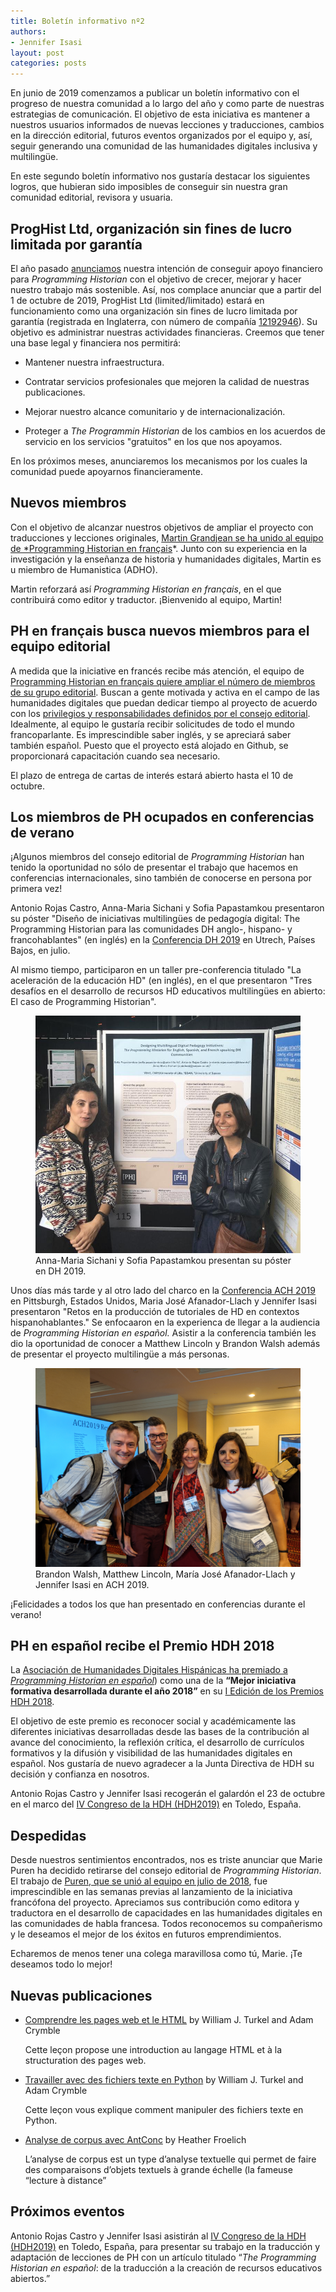 ```yaml
---
title: Boletín informativo nº2 
authors:
- Jennifer Isasi
layout: post
categories: posts
---
```


En junio de 2019 comenzamos a publicar un boletín informativo con el progreso de nuestra comunidad a lo largo del año y como parte de nuestras estrategias de comunicación. El objetivo de esta iniciativa es mantener a nuestros usuarios informados de nuevas lecciones y traducciones, cambios en la dirección editorial, futuros eventos organizados por el equipo y, así, seguir generando una comunidad de las humanidades digitales inclusiva y multilingüe.  

En este segundo boletín informativo nos gustaría destacar los siguientes logros, que hubieran sido imposibles de conseguir sin nuestra gran comunidad editorial, revisora y usuaria.



## ProgHist Ltd, organización sin fines de lucro limitada por garantía  

El año pasado [anunciamos](https://programminghistorian.org/es/apoyanos) nuestra intención de conseguir apoyo financiero para *Programming Historian* con el objetivo de crecer, mejorar y hacer nuestro trabajo más sostenible. Así, nos complace anunciar que a partir del 1 de octubre de 2019, ProgHist Ltd (limited/limitado) estará en funcionamiento como una organización sin fines de lucro limitada por garantía (registrada en Inglaterra, con número de compañía [12192946](https://beta.companieshouse.gov.uk/company/12192946)). Su objetivo es administrar nuestras actividades financieras. Creemos que tener una base legal y financiera nos permitirá: 

- Mantener nuestra infraestructura.
- Contratar servicios profesionales que mejoren la calidad de nuestras publicaciones. 

- Mejorar nuestro alcance comunitario y de internacionalización. 
- Proteger a *The Programmin Historian* de los cambios en los acuerdos de servicio en los servicios "gratuitos" en los que nos apoyamos. 

En los próximos meses, anunciaremos los mecanismos por los cuales la comunidad puede apoyarnos financieramente.



## Nuevos miembros

Con el objetivo de alcanzar nuestros objetivos de ampliar el proyecto con traducciones y lecciones originales, [Martin Grandjean se ha unido al equipo de *Programming Historian en français](https://programminghistorian.org/posts/welcome-martin-grandjean)*. Junto con su experiencia en la investigación y la enseñanza de historia y humanidades digitales, Martin es u miembro de Humanistica (ADHO). 

Martin reforzará así *Programming Historian en français*, en el que contribuirá como editor y traductor. ¡Bienvenido al equipo, Martin! 



## PH en français busca nuevos miembros para el equipo editorial

A medida que la iniciative en francés recibe más atención, el equipo de [Programming Historian en français quiere ampliar el número de miembros de su grupo editorial](https://programminghistorian.org/posts/call-for-fr-members). Buscan a gente motivada y activa en el campo de las humanidades digitales que puedan dedicar tiempo al proyecto de acuerdo con los [privilegios y responsabilidades definidos por el consejo editorial](https://github.com/programminghistorian/jekyll/wiki/Privileges-and-Responsibilities-of-Membership). Idealmente, al equipo le gustaría recibir solicitudes de todo el mundo francoparlante. Es imprescindible saber inglés, y se apreciará saber también español. Puesto que el proyecto está alojado en Github, se proporcionará capacitación cuando sea necesario. 

El plazo de entrega de cartas de interés estará abierto hasta el 10 de octubre. 



## Los miembros de PH ocupados en conferencias de verano

¡Algunos miembros del consejo editorial de *Programming Historian* han tenido la oportunidad no sólo de presentar el trabajo que hacemos en conferencias internacionales, sino también de conocerse en persona por primera vez!

Antonio Rojas Castro, Anna-Maria Sichani y Sofia Papastamkou presentaron su póster "Diseño de iniciativas multilingües de pedagogía digital: The Programming Historian para las comunidades DH anglo-, hispano- y francohablantes" (en inglés) en la [Conferencia DH 2019](https://dh2019.adho.org) en Utrech, Países Bajos, en julio. 

Al mismo tiempo, participaron en un taller pre-conferencia titulado "La aceleración de la educación HD" (en inglés), en el que presentaron "Tres desafíos en el desarrollo de recursos HD educativos multilingües en abierto: El caso de Programming Historian".



<p><figure><img src="/images/blog/2019-09-30-newsletter/dh-2019-poster.JPG" alt="Una foto de Anna-Maria Sichani y Sofia Papastamkou al lado de su póster en DH 2019."/><figcaption>Anna-Maria Sichani y Sofia Papastamkou presentan su póster en DH 2019.</figcaption></figure></p>



Unos días más tarde y al otro lado del charco en la [Conferencia ACH 2019](http://ach2019.ach.org) en Pittsburgh, Estados Unidos, Maria José Afanador-Llach y Jennifer Isasi presentaron "Retos en la producción de tutoriales de HD en contextos hispanohablantes." Se enfocaaron en la experienca de llegar a la audiencia de *Programming Historian en español.* Asistir a la conferencia también les dio la oportunidad de conocer a Matthew Lincoln y Brandon Walsh además de presentar el proyecto multilingüe a más personas. 

 <p><figure><img src="/images/blog/2019-09-30-newsletter/ach-2019-presentation.jpg" alt="Una foto de Brandon Walsh, Matthew Lincoln, María José Afanador-Llach y Jennifer Isasi en ACH 2019."/><figcaption>Brandon Walsh, Matthew Lincoln, María José Afanador-Llach y Jennifer Isasi en ACH 2019.</figcaption></figure></p>



¡Felicidades a todos los que han presentado en conferencias durante el verano!



## PH en español recibe el Premio HDH 2018

La [Asociación de Humanidades Digitales Hispánicas ha premiado a *Programming Historian en español*](https://programminghistorian.org/posts/premio-hdh-2018)) como una de la **“Mejor iniciativa formativa desarrollada durante el año 2018”** en su [I Edición de los Premios HDH 2018](http://humanidadesdigitaleshispanicas.es/resolucion-convocatoria-i-edicion-premios-hdh/). 

El objetivo de este premio es reconocer social y académicamente las diferentes iniciativas desarrolladas desde las bases de la contribución al avance del conocimiento, la reflexión crítica, el desarrollo de currículos formativos y la difusión y visibilidad de las humanidades digitales en español. Nos gustaría de nuevo agradecer a la Junta Directiva de HDH su decisión y confianza en nosotros. 

Antonio Rojas Castro y Jennifer Isasi recogerán el galardón el 23 de octubre en el marco del [IV Congreso de la HDH (HDH2019)](https://eventos.uclm.es/24964/detail/iv-congreso-internacional-de-la-asociacion-de-humanidades-digitales-hispanicas.html) en Toledo, España.



## Despedidas

Desde nuestros sentimientos encontrados, nos es triste anunciar que Marie Puren ha decidido retirarse del consejo editorial de *Programming Historian*.  El trabajo de [Puren, que se unió al equipo en julio de 2018](https://programminghistorian.org/posts/FR-team), fue imprescindible en las semanas previas al lanzamiento de la iniciativa francófona del proyecto. Apreciamos sus contribución como editora y traductora en el desarrollo de capacidades en las humanidades digitales en las comunidades de habla francesa. Todos reconocemos su compañerismo y le deseamos el mejor de los éxitos en futuros emprendimientos.

Echaremos de menos tener una colega maravillosa como tú, Marie. ¡Te deseamos todo lo mejor!



## Nuevas publicaciones

- [Comprendre les pages web et le HTML](https://programminghistorian.org/fr/lecons/comprendre-les-pages-web) by William J. Turkel and Adam Crymble

  Cette leçon propose une introduction au langage HTML et à la structuration des pages web.

- [Travailler avec des fichiers texte en Python](https://programminghistorian.org/fr/lecons/travailler-avec-des-fichiers-texte) by William J. Turkel and Adam Crymble

  Cette leçon vous explique comment manipuler des fichiers texte en Python.

- [Analyse de corpus avec AntConc](https://programminghistorian.org/fr/lecons/analyse-corpus-antconc) by Heather Froelich

  L’analyse de corpus est un type d’analyse textuelle qui permet de faire des comparaisons d’objets textuels à grande échelle (la fameuse “lecture à distance” 



## Próximos eventos
Antonio Rojas Castro y Jennifer Isasi asistirán al [IV Congreso de la HDH (HDH2019)](https://eventos.uclm.es/24964/detail/iv-congreso-internacional-de-la-asociacion-de-humanidades-digitales-hispanicas.html) en Toledo, España, para presentar su trabajo en la traducción y adaptación de lecciones de PH con un artículo titulado  “*The Programming Historian en español*: de la traducción a la creación de recursos educativos abiertos.”  